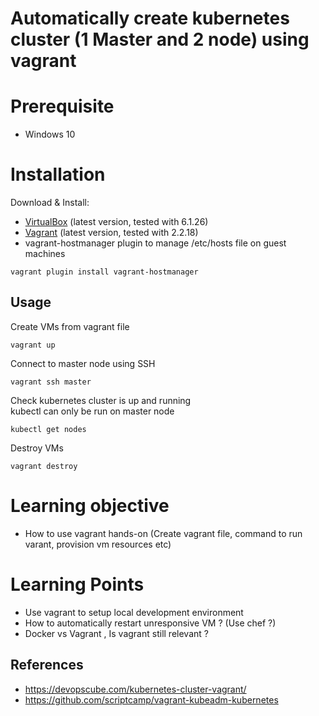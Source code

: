 
# Automatically create kubernetes cluster (1 Master and 2 node) using vagrant

# Prerequisite
- Windows 10

# Installation

Download & Install:
- [VirtualBox](https://www.virtualbox.org/wiki/Downloads) (latest version, tested with 6.1.26)
- [Vagrant](https://www.vagrantup.com/downloads.html) (latest version, tested with 2.2.18)
- vagrant-hostmanager plugin to manage /etc/hosts file on guest machines
```shell
vagrant plugin install vagrant-hostmanager
```

## Usage

Create VMs from vagrant file

```shell
vagrant up
```

Connect to master node using SSH

```shell
vagrant ssh master
```

Check kubernetes cluster is up and running <br >
kubectl can only be run on master node

```shell
kubectl get nodes
```

Destroy VMs

```shell
vagrant destroy
```
# Learning objective
* How to use vagrant hands-on (Create vagrant file, command to run varant, provision vm resources etc)

# Learning Points
* Use vagrant to setup local development environment
* How to automatically restart unresponsive VM ? (Use chef ?)
* Docker vs Vagrant , Is vagrant still relevant ?

## References
* https://devopscube.com/kubernetes-cluster-vagrant/
* https://github.com/scriptcamp/vagrant-kubeadm-kubernetes
